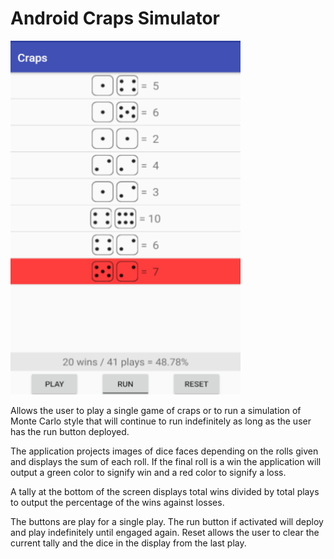 # Android Craps Simulator


![Craps Screen Capture](Craps.png)


Allows the user to play a single game of craps or to run a simulation of
Monte Carlo style that will continue to run indefinitely as long as the 
user has the run button deployed.

The application projects images of dice faces depending on the rolls
given and displays the sum of each roll. If the final roll is a win
the application will output a green color to signify win and a red 
color to signify a loss.

A tally at the bottom of the screen displays total wins divided by
total plays to output the percentage of the wins against losses.

The buttons are play for a single play. The run button if activated
will deploy and play indefinitely until engaged again. Reset allows the
user to clear the current tally and the dice in the display from the last
play.